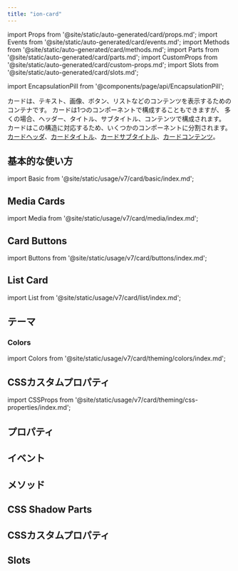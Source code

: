 ```yaml
---
title: "ion-card"
---
```

import Props from '@site/static/auto-generated/card/props.md';
import Events from '@site/static/auto-generated/card/events.md';
import Methods from '@site/static/auto-generated/card/methods.md';
import Parts from '@site/static/auto-generated/card/parts.md';
import CustomProps from '@site/static/auto-generated/card/custom-props.md';
import Slots from '@site/static/auto-generated/card/slots.md';

import EncapsulationPill from '@components/page/api/EncapsulationPill';

<head>
  <title>ion-card: Card UI Components for Ionic Framework API</title>
  <meta name="description" content="ion-card UIコンポーネントは、より詳細な情報へのエントリーポイントです。カードは単一のコンポーネントであることも、いくつかのヘッダ、タイトル、サブタイトル、コンテンツから構成されることもあります。" />
</head>

<EncapsulationPill type="shadow" />


カードは、テキスト、画像、ボタン、リストなどのコンテンツを表示するためのコンテナです。
カードは1つのコンポーネントで構成することもできますが、
多くの場合、ヘッダー、タイトル、サブタイトル、コンテンツで構成されます。
カードはこの構造に対応するため、いくつかのコンポーネントに分割されます。
[カードヘッダ](./card-header)、[カードタイトル](./card-title)、[カードサブタイトル](./card-subtitle)、[カードコンテンツ](./card-content)。


## 基本的な使い方

import Basic from '@site/static/usage/v7/card/basic/index.md';

<Basic />


## Media Cards

import Media from '@site/static/usage/v7/card/media/index.md';

<Media />


## Card Buttons

import Buttons from '@site/static/usage/v7/card/buttons/index.md';

<Buttons />


## List Card

import List from '@site/static/usage/v7/card/list/index.md';

<List />


## テーマ

### Colors

import Colors from '@site/static/usage/v7/card/theming/colors/index.md';

<Colors />

## CSSカスタムプロパティ

import CSSProps from '@site/static/usage/v7/card/theming/css-properties/index.md';

<CSSProps />


## プロパティ
<Props />

## イベント
<Events />

## メソッド
<Methods />

## CSS Shadow Parts
<Parts />

## CSSカスタムプロパティ
<CustomProps />

## Slots
<Slots />
